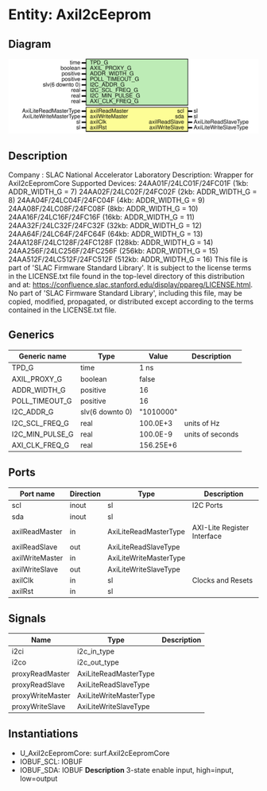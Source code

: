 # Entity: AxiI2cEeprom

## Diagram

![Diagram](AxiI2cEeprom.svg "Diagram")
## Description

Company    : SLAC National Accelerator Laboratory
Description: Wrapper for AxiI2cEepromCore
Supported Devices:
   24AA01F/24LC01F/24FC01F    (1kb:   ADDR_WIDTH_G = 7)
   24AA02F/24LC02F/24FC02F    (2kb:   ADDR_WIDTH_G = 8)
   24AA04F/24LC04F/24FC04F    (4kb:   ADDR_WIDTH_G = 9)
   24AA08F/24LC08F/24FC08F    (8kb:   ADDR_WIDTH_G = 10)
   24AA16F/24LC16F/24FC16F    (16kb:  ADDR_WIDTH_G = 11)
   24AA32F/24LC32F/24FC32F    (32kb:  ADDR_WIDTH_G = 12)
   24AA64F/24LC64F/24FC64F    (64kb:  ADDR_WIDTH_G = 13)
   24AA128F/24LC128F/24FC128F (128kb: ADDR_WIDTH_G = 14)
   24AA256F/24LC256F/24FC256F (256kb: ADDR_WIDTH_G = 15)
   24AA512F/24LC512F/24FC512F (512kb: ADDR_WIDTH_G = 16)
This file is part of 'SLAC Firmware Standard Library'.
It is subject to the license terms in the LICENSE.txt file found in the
top-level directory of this distribution and at:
   https://confluence.slac.stanford.edu/display/ppareg/LICENSE.html.
No part of 'SLAC Firmware Standard Library', including this file,
may be copied, modified, propagated, or distributed except according to
the terms contained in the LICENSE.txt file.
## Generics

| Generic name    | Type            | Value     | Description      |
| --------------- | --------------- | --------- | ---------------- |
| TPD_G           | time            | 1 ns      |                  |
| AXIL_PROXY_G    | boolean         | false     |                  |
| ADDR_WIDTH_G    | positive        | 16        |                  |
| POLL_TIMEOUT_G  | positive        | 16        |                  |
| I2C_ADDR_G      | slv(6 downto 0) | "1010000" |                  |
| I2C_SCL_FREQ_G  | real            | 100.0E+3  | units of Hz      |
| I2C_MIN_PULSE_G | real            | 100.0E-9  | units of seconds |
| AXI_CLK_FREQ_G  | real            | 156.25E+6 |                  |
## Ports

| Port name       | Direction | Type                   | Description                 |
| --------------- | --------- | ---------------------- | --------------------------- |
| scl             | inout     | sl                     | I2C Ports                   |
| sda             | inout     | sl                     |                             |
| axilReadMaster  | in        | AxiLiteReadMasterType  | AXI-Lite Register Interface |
| axilReadSlave   | out       | AxiLiteReadSlaveType   |                             |
| axilWriteMaster | in        | AxiLiteWriteMasterType |                             |
| axilWriteSlave  | out       | AxiLiteWriteSlaveType  |                             |
| axilClk         | in        | sl                     | Clocks and Resets           |
| axilRst         | in        | sl                     |                             |
## Signals

| Name             | Type                   | Description |
| ---------------- | ---------------------- | ----------- |
| i2ci             | i2c_in_type            |             |
| i2co             | i2c_out_type           |             |
| proxyReadMaster  | AxiLiteReadMasterType  |             |
| proxyReadSlave   | AxiLiteReadSlaveType   |             |
| proxyWriteMaster | AxiLiteWriteMasterType |             |
| proxyWriteSlave  | AxiLiteWriteSlaveType  |             |
## Instantiations

- U_AxiI2cEepromCore: surf.AxiI2cEepromCore
- IOBUF_SCL: IOBUF
- IOBUF_SDA: IOBUF
**Description**
3-state enable input, high=input, low=output

